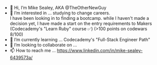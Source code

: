 - 👋 Hi, I’m Mike Sealey, AKA @TheOtherNewGuy
- 👀 I’m interested in ... studying to change careers.  
        I have been looking in to finding a bootcamp.
        while I haven't made a decision yet, I have made a start on the entry requirements to Makers
              (Codecademy's "Learn Ruby" course ✅)
              (>100 points on codewars 8/100)
- 🌱 I’m currently learning ... Codecademy's "Full-Stack Engineer Path"
- 💞️ I’m looking to collaborate on ...
- 📫 How to reach me ... https://www.linkedin.com/in/mike-sealey-6439573a/

<!---
TheOtherNewGuy/TheOtherNewGuy is a ✨ special ✨ repository because its `README.md` (this file) appears on your GitHub profile.
You can click the Preview link to take a look at your changes.
--->
